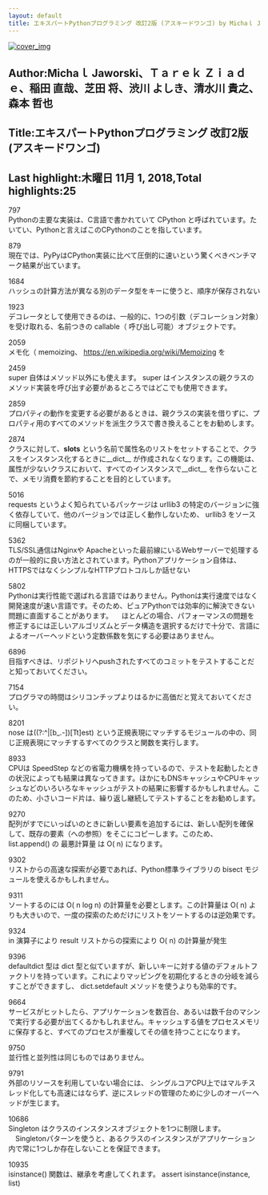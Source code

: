 ```yaml
---
layout: default
title: エキスパートPythonプログラミング 改訂2版 (アスキードワンゴ) by Michaｌ Jaworski、Ｔａｒｅｋ Ｚｉａｄｅ、稲田 直哉、芝田 将、渋川 よしき、清水川 貴之、森本 哲也
---
```


[![cover_img](http://images-jp.amazon.com/images/P/B079Z2GX64.09.MZZZZZZZ.jpg)](https://www.amazon.co.jp/dp/B079Z2GX64)  
## Author:Michaｌ Jaworski、Ｔａｒｅｋ Ｚｉａｄｅ、稲田 直哉、芝田 将、渋川 よしき、清水川 貴之、森本 哲也  
## Title:エキスパートPythonプログラミング 改訂2版 (アスキードワンゴ)  
## Last highlight:木曜日 11月 1, 2018,Total highlights:25  
  
797  
Pythonの主要な実装は、C言語で書かれていて CPython と呼ばれています。たいてい、Pythonと言えばこのCPythonのことを指しています。  
  
879  
現在では、PyPyはCPython実装に比べて圧倒的に速いという驚くべきベンチマーク結果が出ています。  
  
1684  
ハッシュの計算方法が異なる別のデータ型をキーに使うと、順序が保存されない  
  
1923  
デコレータとして使用できるのは、一般的に、1つの引数（デコレーション対象）を受け取れる、名前つきの callable（ 呼び出し可能）オブジェクトです。  
  
2059  
メモ化（ memoizing、 https://en.wikipedia.org/wiki/Memoizing を  
  
2459  
super 自体はメソッド以外にも使えます。 super はインスタンスの親クラスのメソッド実装を呼び出す必要があるところではどこでも使用できます。  
  
2859  
プロパティの動作を変更する必要があるときは、親クラスの実装を借りずに、プロパティ用のすべてのメソッドを派生クラスで書き換えることをお勧めします。  
  
2874  
クラスに対して、__slots__ という名前で属性名のリストをセットすることで、クラスをインスタンス化するときに__dict__ が作成されなくなります。この機能は、属性が少ないクラスにおいて、すべてのインスタンスで__dict__ を作らないことで、メモリ消費を節約することを目的としています。  
  
5016  
requests というよく知られているパッケージは urllib3 の特定のバージョンに強く依存していて、他のバージョンでは正しく動作しないため、 urllib3 をソースに同梱しています。  
  
5362  
TLS/SSL通信はNginxや Apacheといった最前線にいるWebサーバーで処理するのが一般的に良い方法とされています。Pythonアプリケーション自体は、HTTPSではなくシンプルなHTTPプロトコルしか話せない  
  
5802  
Pythonは実行性能で選ばれる言語ではありません。Pythonは実行速度ではなく開発速度が速い言語です。そのため、ピュアPythonでは効率的に解決できない問題に直面することがあります。 　ほとんどの場合、パフォーマンスの問題を修正するには正しいアルゴリズムとデータ構造を選択するだけで十分で、言語によるオーバーヘッドという定数係数を気にする必要はありません。  
  
6896  
目指すべきは、リポジトリへpushされたすべてのコミットをテストすることだと知っておいてください。  
  
7154  
プログラマの時間はシリコンチップよりはるかに高価だと覚えておいてください。  
  
8201  
nose は((?:^|[b_.-])[Tt]est) という正規表現にマッチするモジュールの中の、同じ正規表現にマッチするすべてのクラスと関数を実行します。  
  
8933  
CPUは SpeedStep などの省電力機構を持っているので、テストを起動したときの状況によっても結果は異なってきます。ほかにもDNSキャッシュやCPUキャッシュなどのいろいろなキャッシュがテストの結果に影響するかもしれません。このため、小さいコード片は、繰り返し継続してテストすることをお勧めします。  
  
9270  
配列がすでにいっぱいのときに新しい要素を追加するには、新しい配列を確保して、既存の要素（への参照）をそこにコピーします。このため、 list.append() の 最悪計算量 は O( n) になります。  
  
9302  
リストからの高速な探索が必要であれば、Python標準ライブラリの bisect モジュールを使えるかもしれません。  
  
9311  
ソートするのには O( n log n) の計算量を必要とします。この計算量は O( n) よりも大きいので、一度の探索のためだけにリストをソートするのは逆効果です。  
  
9324  
in 演算子により result リストからの探索により O( n) の計算量が発生  
  
9396  
defaultdict 型は dict 型と似ていますが、新しいキーに対する値のデフォルトファクトリを持っています。これによりマッピングを初期化するときの分岐を減らすことができますし、 dict.setdefault メソッドを使うよりも効率的です。  
  
9664  
サービスがヒットしたら、アプリケーションを数百台、あるいは数千台のマシンで実行する必要が出てくるかもしれません。キャッシュする値をプロセスメモリに保存すると、すべてのプロセスが重複してその値を持つことになります。  
  
9750  
並行性と並列性は同じものではありません。  
  
9791  
外部のリソースを利用していない場合には、 シングルコアCPU上ではマルチスレッド化しても高速にはならず、逆にスレッドの管理のために少しのオーバーヘッドが生じます。  
  
10686  
Singleton はクラスのインスタンスオブジェクトを1つに制限します。 　Singletonパターンを使うと、あるクラスのインスタンスがアプリケーション内で常に1つしか存在しないことを保証できます。  
  
10935  
isinstance() 関数は、継承を考慮してくれます。 assert isinstance(instance, list)  